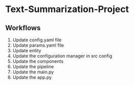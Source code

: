 # Text-Summarization-Project

## Workflows
1. Update config.yaml file
2. Update params.yaml file
3. Update entity
4. Update the configuration manager in src config
5. Update the components
6. Update the pipeline
7. Update the main.py
8. Update the app.py